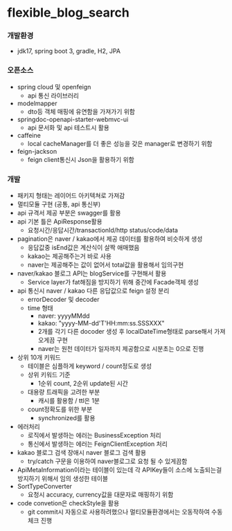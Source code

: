 # flexible_blog_search

### 개발환경
- jdk17, spring boot 3, gradle, H2, JPA

### 오픈소스
- spring cloud 및 openfeign
  - api 통신 라이브러리
- modelmapper
  - dto등 객체 매핑에 유연함을 가져가기 위함
- springdoc-openapi-starter-webmvc-ui
  - api 문서화 및 api 테스트시 활용
- caffeine
  - local cacheManager를 더 좋은 성능을 갖은 manager로 변경하기 위함
- feign-jackson
  - feign client통신시 Json을 활용하기 위함

### 개발 
- 패키지 형태는 레이어드 아키텍쳐로 가져감
- 멀티모듈 구현 (공통, api 통신부)
- api 규격서 제공 부분은 swagger를 활용
- api 기본 틀은 ApiResponse활용
  - 요청시간/응답시간/transactionId/http status/code/data
- pagination은 naver / kakao에서 제공 데이터를 활용하여 비슷하게 생성
  - 응답값중 isEnd값은 계산식이 살짝 애매했음
  - kakao는 제공해주는거 바로 사용
  - naver는 제공해주는 값이 없어서 total값을 활용해서 임의구현
- naver/kakao 블로그 API는 blogService를 구현해서 활용
  - Service layer가 fat해짐을 방지하기 위해 중간에 Facade객체 생성
- api 통신시 naver / kakao 다른 응답값으로 feign 설정 분리
  - errorDecoder 및 decoder
  - time 형태
    - naver: yyyyMMdd
    - kakao: "yyyy-MM-dd'T'HH:mm:ss.SSSXXX"
    - 2개를 각기 다른 docoder 생성 후 localDateTime형태로 parse해서 가져오게끔 구현
    - naver는 원천 데이터가 일자까지 제공함으로 시분초는 0으로 진행
- 상위 10개 키워드
  - 테이블은 심플하게 keyword / count정도로 생성
  - 상위 키워드 기준
    - 1순위 count, 2순위 update된 시간
  - 대용량 트래픽을 고려한 부분
    - 캐시를 활용함 / ttl은 1분
  - count정확도를 위한 부분
    - synchronized를 활용
- 에러처리
  - 로직에서 발생하는 에러는 BusinessException 처리
  - 통신에서 발생하는 에러는 FeignClientException 처리
- kakao 블로그 검색 장애시 naver 블로그 검색 활용
  - try/catch 구문을 이용하여 naver블로그로 요청 될 수 있게끔함
- ApiMetaInformation이라는 테이블이 있는데 각 APIKey들이 소스에 노출되는걸 방지하기 위해서 임의 생성한 테이블
- SortTypeConverter
  - 요청시 accuracy, currency값을 대문자로 매핑하기 위함
- code convetion은 checkStyle을 활용
  - git commit시 자동으로 사용하려했으나 멀티모듈환경에서는 오동작하여 수동체크 진행